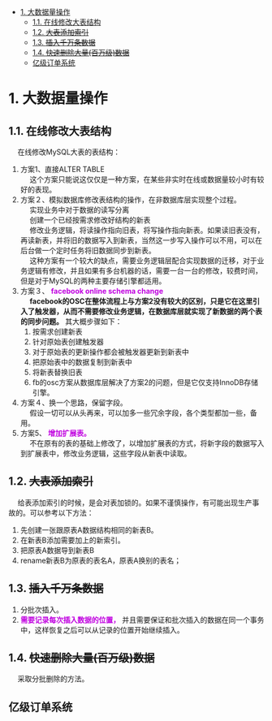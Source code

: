 
<!-- TOC -->

- [1. 大数据量操作](#1-大数据量操作)
    - [1.1. 在线修改大表结构](#11-在线修改大表结构)
    - [1.2. ~~大表添加索引~~](#12-大表添加索引)
    - [1.3. ~~插入千万条数据~~](#13-插入千万条数据)
    - [1.4. ~~快速删除大量(百万级)数据~~](#14-快速删除大量百万级数据)
    - [亿级订单系统](#亿级订单系统)

<!-- /TOC -->

# 1. 大数据量操作  
## 1.1. 在线修改大表结构  
<!-- 
在线修改大表结构pt-online-schema-change
https://segmentfault.com/a/1190000014924677

大表添加索引
https://mp.weixin.qq.com/s/kYC0FBq3bwqbz4nm2N59Nw

「面试官：」 如果一张表数据量级是千万级别以上的，那么，给这张表添加索引，你需要怎么做呢？

「解析：」 我们需要知道一点，给表添加索引的时候，是会对表加锁的。如果不谨慎操作，有可能出现生产事故的。可以参考以下方法：

    1.先创建一张跟原表A数据结构相同的新表B。
    2.在新表B添加需要加上的新索引。
    3.把原表A数据导到新表B
    4.rename新表B为原表的表名A，原表A换别的表名；
-->

&emsp; 在线修改MySQL大表的表结构：  
1. 方案1、直接ALTER TABLE  
&emsp; 这个方案只能说这仅仅是一种方案，在某些非实时在线或数据量较小时有较好的表现。  
2. 方案２、模拟数据库修改表结构的操作，在非数据库层实现整个过程。  
&emsp; 实现业务中对于数据的读写分离  
&emsp; 创建一个已经按需求修改好结构的新表  
&emsp; 修改业务逻辑，将读操作指向旧表，将写操作指向新表。如果读旧表没有，再读新表，并将旧的数据写入到新表，当然这一步写入操作可以不用，可以在后台做一个定时任务将旧数据同步到新表。  
&emsp; 这种方案有一个较大的缺点，需要业务逻辑层配合实现数据的迁移，对于业务逻辑有修改，并且如果有多台机器的话，需要一台一台的修改，较费时间，但是对于MySQL的两种主要存储引擎都适用。  
3. 方案３、 **<font color = "clime">facebook online schema change</font>**  
&emsp; **facebook的OSC在整体流程上与方案2没有较大的区别，只是它在这里引入了触发器，从而不需要修改业务逻辑，在数据库层就实现了新数据的两个表的同步问题。** 其大概步骤如下：  
    1. 按需求创建新表  
    2. 针对原始表创建触发器  
    3. 对于原始表的更新操作都会被触发器更新到新表中  
    4. 把原始表中的数据复制到新表中  
    5. 将新表替换旧表  
    6. fb的osc方案从数据库层解决了方案2的问题，但是它仅支持InnoDB存储引擎。  
4. 方案４、换一个思路，保留字段。  
&emsp; 假设一切可以从头再来，可以加多一些冗余字段，各个类型都加一些，备用。  
5. 方案5、 **<font color = "clime">增加扩展表。</font>**  
&emsp; 不在原有的表的基础上修改了，以增加扩展表的方式，将新字段的数据写入到扩展表中，修改业务逻辑，这些字段从新表中读取。  


## 1.2. ~~大表添加索引~~  
&emsp; 给表添加索引的时候，是会对表加锁的。如果不谨慎操作，有可能出现生产事故的。可以参考以下方法：  

1. 先创建一张跟原表A数据结构相同的新表B。
2. 在新表B添加需要加上的新索引。
3. 把原表A数据导到新表B
4. rename新表B为原表的表名A，原表A换别的表名；


## 1.3. ~~插入千万条数据~~  

<!--
如何快速安全的插入千万条数据？ 
https://mp.weixin.qq.com/s/s-vgBk6vGP6DH4tP5mG2mQ

1. 尽量使用多个值表的 INSERT 语句，这种方式将大大缩减客户端与数据库之间的连接、关闭等消耗。(同一客户的情况下)，即：  

    INSERT INTO tablename values(1,2),(1,3),(1,4)  
2. 如果在不同客户端插入很多行，可使用INSERT DELAYED语句得到更高的速度，DELLAYED含义是让INSERT语句马上执行，其实数据都被放在内存的队列中。并没有真正写入磁盘。LOW_PRIORITY刚好相反。  
3. 将索引文件和数据文件分在不同的磁盘上存放(InnoDB引擎是在同一个表空间的)。  
4. 如果批量插入，则可以增加bluk_insert_buffer_size变量值提供速度(只对MyISAM有用)  
5. 当从一个文本文件装载一个表时，使用LOAD DATA INFILE，通常比INSERT语句快20倍。  

-->

1. 分批次插入。    
2. **<font color = "clime">需要记录每次插入数据的位置，</font>** 并且需要保证和批次插入的数据在同一个事务中，这样恢复之后可以从记录的位置开始继续插入。  


## 1.4. ~~快速删除大量(百万级)数据~~  

<!-- 
https://jingyan.baidu.com/article/48b37f8d2e0cad1a65648879.html
-->

&emsp; 采取分批删除的方法。  

## 亿级订单系统
<!-- 

亿级订单表数据存储
https://blog.csdn.net/ThreeAspects/article/details/103414095

https://blog.csdn.net/jokemqc/article/details/82834748
https://mp.weixin.qq.com/s/Sfs8HtkL1C_pckkzLG--2g


亿级订单数据分库分表设计方案（满足多维度查询：订单号、用户、商家、渠道）
https://www.jianshu.com/p/11d10910247b
10亿级订单系统分库分表设计思路
https://blog.csdn.net/jokemqc/article/details/82834748
亿级大表分库分表实战总结
https://segmentfault.com/a/1190000038577217
-->
<!-- 
https://www.jianshu.com/p/11d10910247b
--> 



